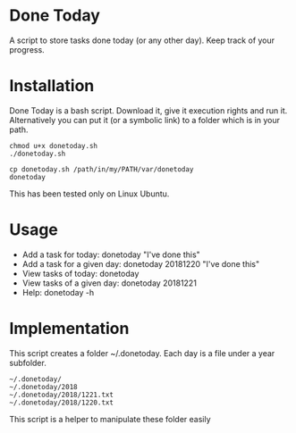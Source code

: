 # Done Today

A script to store tasks done today (or any other day). Keep track of your progress.

# Installation

Done Today is a bash script. Download it, give it execution rights and run it. Alternatively you can put it (or a symbolic link) to a folder which is in your path.

```
chmod u+x donetoday.sh
./donetoday.sh
```

```
cp donetoday.sh /path/in/my/PATH/var/donetoday
donetoday
```

This has been tested only on Linux Ubuntu.

# Usage

- Add a task for today: donetoday "I've done this"
- Add a task for a given day: donetoday 20181220 "I've done this"
- View tasks of today: donetoday
- View tasks of a given day: donetoday 20181221
- Help: donetoday -h

# Implementation

This script creates a folder ~/.donetoday. Each day is a file under a year subfolder.

```
~/.donetoday/
~/.donetoday/2018
~/.donetoday/2018/1221.txt
~/.donetoday/2018/1220.txt
```

This script is a helper to manipulate these folder easily
